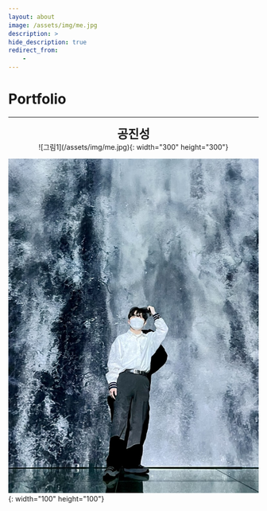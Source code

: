 ```yaml
---
layout: about
image: /assets/img/me.jpg
description: >
hide_description: true
redirect_from:
    -
---
```


# Portfolio

---

<center>
<span style=
"font-size:170%;
font-weight:bold">
공진성
</span>
</center>
<center>
  ![그림1](/assets/img/me.jpg){: width="300" height="300"} </center>

![그림1](/assets/img/me.jpg){: width="100" height="100"}





